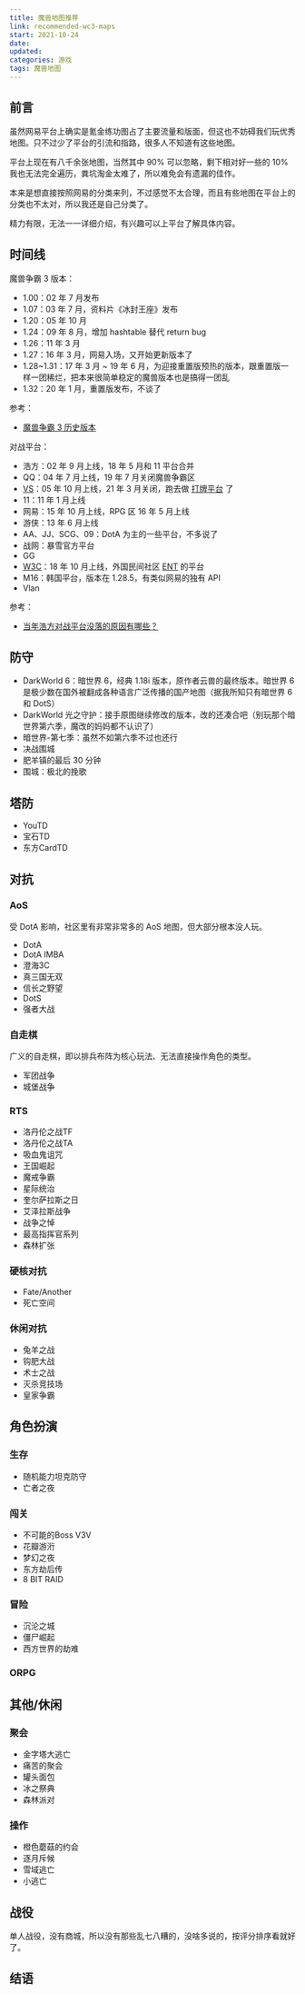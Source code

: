 ```yaml
---
title: 魔兽地图推荐
link: recommended-wc3-maps
start: 2021-10-24
date: 
updated: 
categories: 游戏
tags: 魔兽地图
---
```


## 前言

虽然网易平台上确实是氪金练功图占了主要流量和版面，但这也不妨碍我们玩优秀地图。只不过少了平台的引流和指路，很多人不知道有这些地图。

平台上现在有八千余张地图，当然其中 90% 可以忽略，剩下相对好一些的 10% 我也无法完全遍历，粪坑淘金太难了，所以难免会有遗漏的佳作。

本来是想直接按照网易的分类来列，不过感觉不太合理，而且有些地图在平台上的分类也不太对，所以我还是自己分类了。

精力有限，无法一一详细介绍，有兴趣可以上平台了解具体内容。

## 时间线

魔兽争霸 3 版本：

- 1.00：02 年 7 月发布
- 1.07：03 年 7 月，资料片《冰封王座》发布
- 1.20：05 年 10 月
- 1.24：09 年 8 月，增加 hashtable 替代 return bug
- 1.26：11 年 3 月
- 1.27：16 年 3 月，网易入场，又开始更新版本了
- 1.28~1.31：17 年 3 月 ~ 19 年 6 月，为迎接重置版预热的版本，跟重置版一样一团稀烂，把本来很简单稳定的魔兽版本也是搞得一团乱
- 1.32：20 年 1 月，重置版发布，不谈了

参考：

- [魔兽争霸 3 历史版本](https://wowpedia.fandom.com/wiki/Warcraft_III_patch_information)

对战平台：

- 浩方：02 年 9 月上线，18 年 5 月和 11 平台合并
- QQ：04 年 7 月上线，19 年 7 月关闭魔兽争霸区
- [VS](http://game.vsa.com.cn)：05 年 10 月上线，21 年 3 月关闭，跑去做 [打牌平台](http://www.vsa.com.cn/) 了
- 11：11 年 1 月上线
- 网易：15 年 10 月上线，RPG 区 16 年 5 月上线
- 游侠：13 年 6 月上线
- AA、JJ、SCG、09：DotA 为主的一些平台，不多说了
- 战网：暴雪官方平台
- GG
- [W3C](https://entgaming.net/forum/viewtopic.php?t=135760#p524895)：18 年 10 月上线，外国民间社区 [ENT](https://entgaming.net/) 的平台
- M16：韩国平台，版本在 1.28.5，有类似网易的独有 API
- Vlan

参考：

- [当年浩方对战平台没落的原因有哪些？](https://www.zhihu.com/question/23377042/answer/24510413)

## 防守

- DarkWorld 6：暗世界 6，经典 1.18i 版本，原作者云兽的最终版本。暗世界 6 是极少数在国外被翻成各种语言广泛传播的国产地图（据我所知只有暗世界 6 和 DotS）
- DarkWorld 光之守护：接手原图继续修改的版本，改的还凑合吧（别玩那个暗世界第六季，魔改的妈妈都不认识了）
- 暗世界-第七季：虽然不如第六季不过也还行
- 决战围城
- 肥羊镇的最后 30 分钟
- 围城：极北的挽歌

## 塔防

- YouTD
- 宝石TD
- 东方CardTD

## 对抗

### AoS

受 DotA 影响，社区里有非常非常多的 AoS 地图，但大部分根本没人玩。

- DotA
- DotA IMBA
- 澄海3C
- 真三国无双
- 信长之野望
- DotS
- 强者大战

### 自走棋

广义的自走棋，即以排兵布阵为核心玩法、无法直接操作角色的类型。

- 军团战争
- 城堡战争

### RTS

- 洛丹伦之战TF
- 洛丹伦之战TA
- 吸血鬼诅咒
- 王国崛起
- 魔戒争霸
- 星际统治
- 奎尔萨拉斯之日
- 艾泽拉斯战争
- 战争之悼
- 最高指挥官系列
- 森林扩张

### 硬核对抗

- Fate/Another
- 死亡空间

### 休闲对抗

- 兔羊之战
- 钩肥大战
- 术士之战
- 灭杀竞技场
- 皇家争霸

## 角色扮演

### 生存

- 随机能力坦克防守
- 亡者之夜

### 闯关

- 不可能的Boss V3V
- 花瓣游洐
- 梦幻之夜
- 东方劫后传
- 8 BIT RAID

### 冒险

- 沉沦之城
- 僵尸崛起
- 西方世界的劫难

### ORPG

## 其他/休闲

### 聚会

- 金字塔大逃亡
- 痛苦的聚会
- 罐头面包
- 冰之祭典
- 森林派对

### 操作

- 橙色蘑菇的约会
- 逐月斥候
- 雪域逃亡
- 小逃亡

## 战役

单人战役，没有商城，所以没有那些乱七八糟的，没啥多说的，按评分排序看就好了。

## 结语
